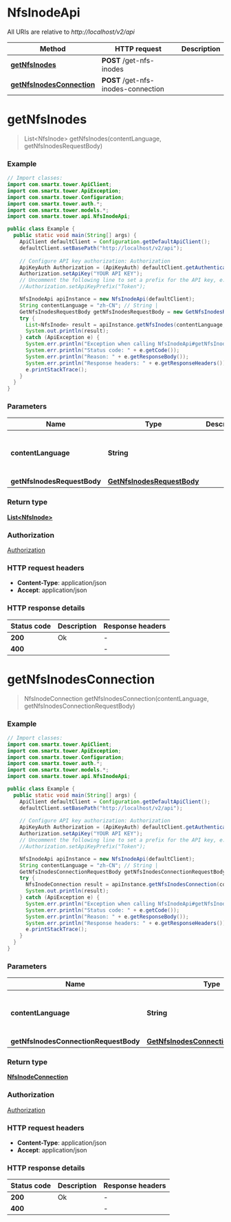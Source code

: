 # NfsInodeApi

All URIs are relative to *http://localhost/v2/api*

Method | HTTP request | Description
------------- | ------------- | -------------
[**getNfsInodes**](NfsInodeApi.md#getNfsInodes) | **POST** /get-nfs-inodes | 
[**getNfsInodesConnection**](NfsInodeApi.md#getNfsInodesConnection) | **POST** /get-nfs-inodes-connection | 


<a name="getNfsInodes"></a>
# **getNfsInodes**
> List&lt;NfsInode&gt; getNfsInodes(contentLanguage, getNfsInodesRequestBody)



### Example
```java
// Import classes:
import com.smartx.tower.ApiClient;
import com.smartx.tower.ApiException;
import com.smartx.tower.Configuration;
import com.smartx.tower.auth.*;
import com.smartx.tower.models.*;
import com.smartx.tower.api.NfsInodeApi;

public class Example {
  public static void main(String[] args) {
    ApiClient defaultClient = Configuration.getDefaultApiClient();
    defaultClient.setBasePath("http://localhost/v2/api");
    
    // Configure API key authorization: Authorization
    ApiKeyAuth Authorization = (ApiKeyAuth) defaultClient.getAuthentication("Authorization");
    Authorization.setApiKey("YOUR API KEY");
    // Uncomment the following line to set a prefix for the API key, e.g. "Token" (defaults to null)
    //Authorization.setApiKeyPrefix("Token");

    NfsInodeApi apiInstance = new NfsInodeApi(defaultClient);
    String contentLanguage = "zh-CN"; // String | 
    GetNfsInodesRequestBody getNfsInodesRequestBody = new GetNfsInodesRequestBody(); // GetNfsInodesRequestBody | 
    try {
      List<NfsInode> result = apiInstance.getNfsInodes(contentLanguage, getNfsInodesRequestBody);
      System.out.println(result);
    } catch (ApiException e) {
      System.err.println("Exception when calling NfsInodeApi#getNfsInodes");
      System.err.println("Status code: " + e.getCode());
      System.err.println("Reason: " + e.getResponseBody());
      System.err.println("Response headers: " + e.getResponseHeaders());
      e.printStackTrace();
    }
  }
}
```

### Parameters

Name | Type | Description  | Notes
------------- | ------------- | ------------- | -------------
 **contentLanguage** | **String**|  | [enum: zh-CN, en-US]
 **getNfsInodesRequestBody** | [**GetNfsInodesRequestBody**](GetNfsInodesRequestBody.md)|  |

### Return type

[**List&lt;NfsInode&gt;**](NfsInode.md)

### Authorization

[Authorization](../README.md#Authorization)

### HTTP request headers

 - **Content-Type**: application/json
 - **Accept**: application/json

### HTTP response details
| Status code | Description | Response headers |
|-------------|-------------|------------------|
**200** | Ok |  -  |
**400** |  |  -  |

<a name="getNfsInodesConnection"></a>
# **getNfsInodesConnection**
> NfsInodeConnection getNfsInodesConnection(contentLanguage, getNfsInodesConnectionRequestBody)



### Example
```java
// Import classes:
import com.smartx.tower.ApiClient;
import com.smartx.tower.ApiException;
import com.smartx.tower.Configuration;
import com.smartx.tower.auth.*;
import com.smartx.tower.models.*;
import com.smartx.tower.api.NfsInodeApi;

public class Example {
  public static void main(String[] args) {
    ApiClient defaultClient = Configuration.getDefaultApiClient();
    defaultClient.setBasePath("http://localhost/v2/api");
    
    // Configure API key authorization: Authorization
    ApiKeyAuth Authorization = (ApiKeyAuth) defaultClient.getAuthentication("Authorization");
    Authorization.setApiKey("YOUR API KEY");
    // Uncomment the following line to set a prefix for the API key, e.g. "Token" (defaults to null)
    //Authorization.setApiKeyPrefix("Token");

    NfsInodeApi apiInstance = new NfsInodeApi(defaultClient);
    String contentLanguage = "zh-CN"; // String | 
    GetNfsInodesConnectionRequestBody getNfsInodesConnectionRequestBody = new GetNfsInodesConnectionRequestBody(); // GetNfsInodesConnectionRequestBody | 
    try {
      NfsInodeConnection result = apiInstance.getNfsInodesConnection(contentLanguage, getNfsInodesConnectionRequestBody);
      System.out.println(result);
    } catch (ApiException e) {
      System.err.println("Exception when calling NfsInodeApi#getNfsInodesConnection");
      System.err.println("Status code: " + e.getCode());
      System.err.println("Reason: " + e.getResponseBody());
      System.err.println("Response headers: " + e.getResponseHeaders());
      e.printStackTrace();
    }
  }
}
```

### Parameters

Name | Type | Description  | Notes
------------- | ------------- | ------------- | -------------
 **contentLanguage** | **String**|  | [enum: zh-CN, en-US]
 **getNfsInodesConnectionRequestBody** | [**GetNfsInodesConnectionRequestBody**](GetNfsInodesConnectionRequestBody.md)|  |

### Return type

[**NfsInodeConnection**](NfsInodeConnection.md)

### Authorization

[Authorization](../README.md#Authorization)

### HTTP request headers

 - **Content-Type**: application/json
 - **Accept**: application/json

### HTTP response details
| Status code | Description | Response headers |
|-------------|-------------|------------------|
**200** | Ok |  -  |
**400** |  |  -  |


